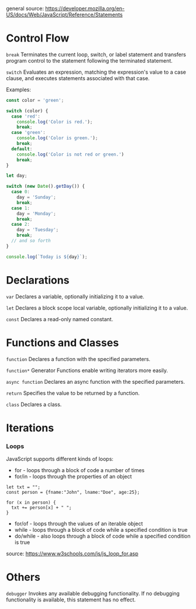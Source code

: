 general source: https://developer.mozilla.org/en-US/docs/Web/JavaScript/Reference/Statements

# Control Flow

`break`
Terminates the current loop, switch, or label statement and transfers program control to the statement following the terminated statement.

`switch`
Evaluates an expression, matching the expression's value to a case clause, and executes statements associated with that case.

Examples:
```js
const color = 'green';

switch (color) {
  case 'red':
    console.log('Color is red.');
    break;
  case 'green':
    console.log('Color is green.');
    break;
  default: 
    console.log('Color is not red or green.')
    break;
}
```
```js
let day;

switch (new Date().getDay()) {
  case 0:
    day = 'Sunday';
    break;
  case 1:
    day = 'Monday';
    break;
  case 2:
    day = 'Tuesday';
    break;
  // and so forth
}

console.log(`Today is ${day}`);
```

# Declarations

`var`
Declares a variable, optionally initializing it to a value.

`let`
Declares a block scope local variable, optionally initializing it to a value.

`const`
Declares a read-only named constant.

# Functions and Classes

`function`
Declares a function with the specified parameters.

`function*`
Generator Functions enable writing iterators more easily.

`async function`
Declares an async function with the specified parameters.

`return`
Specifies the value to be returned by a function.

`class`
Declares a class.


# Iterations
### Loops
JavaScript supports different kinds of loops:

- for - loops through a block of code a number of times
- for/in - loops through the properties of an object
```
let txt = "";
const person = {fname:"John", lname:"Doe", age:25}; 

for (x in person) {
  txt += person[x] + " ";
}
```
- for/of - loops through the values of an iterable object
- while - loops through a block of code while a specified condition is true
- do/while - also loops through a block of code while a specified condition is true

source: https://www.w3schools.com/js/js_loop_for.asp


# Others

`debugger` 
Invokes any available debugging functionality. If no debugging functionality is available, this statement has no effect.

